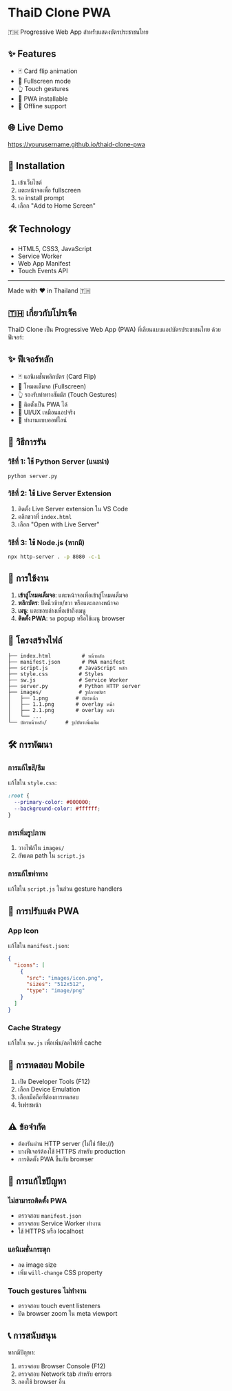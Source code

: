 # ThaiD Clone PWA

🇹🇭 Progressive Web App สำหรับแสดงบัตรประชาชนไทย

## ✨ Features
- 🃏 Card flip animation
- 📱 Fullscreen mode
- 👆 Touch gestures
- 🔄 PWA installable
- 📴 Offline support

## 🌐 Live Demo
https://yourusername.github.io/thaid-clone-pwa

## 📱 Installation
1. เข้าเว็บไซต์
2. แตะหน้าจอเพื่อ fullscreen
3. รอ install prompt
4. เลือก "Add to Home Screen"

## 🛠️ Technology
- HTML5, CSS3, JavaScript
- Service Worker
- Web App Manifest
- Touch Events API

---
Made with ❤️ in Thailand 🇹🇭

## 🇹🇭 เกี่ยวกับโปรเจ็ค
ThaiD Clone เป็น Progressive Web App (PWA) ที่เลียนแบบแอปบัตรประชาชนไทย ด้วยฟีเจอร์:

## ✨ ฟีเจอร์หลัก
- 🃏 แอนิเมชั่นพลิกบัตร (Card Flip)
- 📱 โหมดเต็มจอ (Fullscreen)
- 👆 รองรับท่าทางสัมผัส (Touch Gestures)
- 🔄 ติดตั้งเป็น PWA ได้
- 🎨 UI/UX เหมือนแอปจริง
- 📴 ทำงานแบบออฟไลน์

## 🚀 วิธีการรัน

### วิธีที่ 1: ใช้ Python Server (แนะนำ)
```bash
python server.py
```

### วิธีที่ 2: ใช้ Live Server Extension
1. ติดตั้ง Live Server extension ใน VS Code
2. คลิกขวาที่ `index.html`
3. เลือก "Open with Live Server"

### วิธีที่ 3: ใช้ Node.js (หากมี)
```bash
npx http-server . -p 8080 -c-1
```

## 📱 การใช้งาน

1. **เข้าสู่โหมดเต็มจอ**: แตะหน้าจอเพื่อเข้าสู่โหมดเต็มจอ
2. **พลิกบัตร**: ปัดนิ้วซ้าย/ขวา หรือแตะกลางหน้าจอ
3. **เมนู**: แตะขอบล่างเพื่อเข้าถึงเมนู
4. **ติดตั้ง PWA**: รอ popup หรือใช้เมนู browser

## 📁 โครงสร้างไฟล์
```
├── index.html          # หน้าหลัก
├── manifest.json       # PWA manifest
├── script.js          # JavaScript หลัก
├── style.css          # Styles
├── sw.js              # Service Worker
├── server.py          # Python HTTP server
├── images/            # รูปภาพบัตร
│   ├── 1.png         # บัตรหน้า
│   ├── 1.1.png       # overlay หน้า
│   ├── 2.1.png       # overlay หลัง
│   └── ...
└── บัตรหน้าหลัง/      # รูปบัตรเพิ่มเติม
```

## 🛠️ การพัฒนา

### การแก้ไขสี/ธีม
แก้ไขใน `style.css`:
```css
:root {
  --primary-color: #000000;
  --background-color: #ffffff;
}
```

### การเพิ่มรูปภาพ
1. วางไฟล์ใน `images/`
2. อัพเดต path ใน `script.js`

### การแก้ไขท่าทาง
แก้ไขใน `script.js` ในส่วน gesture handlers

## 🔧 การปรับแต่ง PWA

### App Icon
แก้ไขใน `manifest.json`:
```json
{
  "icons": [
    {
      "src": "images/icon.png",
      "sizes": "512x512",
      "type": "image/png"
    }
  ]
}
```

### Cache Strategy
แก้ไขใน `sw.js` เพื่อเพิ่ม/ลดไฟล์ที่ cache

## 📱 การทดสอบ Mobile

1. เปิด Developer Tools (F12)
2. เลือก Device Emulation
3. เลือกมือถือที่ต้องการทดสอบ
4. รีเฟรชหน้า

## ⚠️ ข้อจำกัด

- ต้องรันผ่าน HTTP server (ไม่ใช่ file://)
- บางฟีเจอร์ต้องใช้ HTTPS สำหรับ production
- การติดตั้ง PWA ขึ้นกับ browser

## 🐛 การแก้ไขปัญหา

### ไม่สามารถติดตั้ง PWA
- ตรวจสอบ `manifest.json`
- ตรวจสอบ Service Worker ทำงาน
- ใช้ HTTPS หรือ localhost

### แอนิเมชั่นกระตุก
- ลด image size
- เพิ่ม `will-change` CSS property

### Touch gestures ไม่ทำงาน
- ตรวจสอบ touch event listeners
- ปิด browser zoom ใน meta viewport

## 📞 การสนับสนุน

หากมีปัญหา:
1. ตรวจสอบ Browser Console (F12)
2. ตรวจสอบ Network tab สำหรับ errors
3. ลองใช้ browser อื่น
